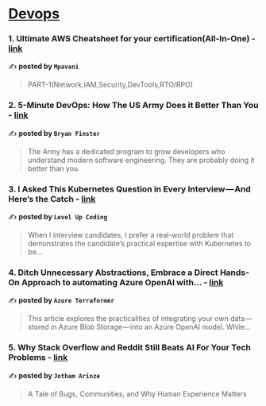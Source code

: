 
<h1><a href=https://medium.com/tag/devops/recommended target="_blank" rel="noopener noreferrer">Devops</a></h1>
<h3>1. Ultimate AWS Cheatsheet for your certification(All-In-One) - <a href="https://medium.com/@mpavani667/ultimate-aws-cheatsheet-for-your-certification-all-in-one-324c647a4d1b" target="_blank" rel="noopener noreferrer">link</a></h3>

✍️ **posted by `Mpavani`**

<blockquote>PART-1(Network,IAM,Security,DevTools,RTO/RPO)</blockquote>

<h3>2. 5-Minute DevOps: How The US Army Does it Better Than You - <a href="https://medium.com/@bdfinst/5-minute-devops-how-the-us-army-does-it-better-than-you-67797addbdf7" target="_blank" rel="noopener noreferrer">link</a></h3>

✍️ **posted by `Bryan Finster`**

<blockquote>The Army has a dedicated program to grow developers who understand modern software engineering. They are probably doing it better than you.</blockquote>

<h3>3. I Asked This Kubernetes Question in Every Interview — And Here’s the Catch - <a href="https://medium.com/gitconnected/i-asked-this-kubernetes-question-in-every-interview-and-heres-the-catch-6d37cc7cb7a5" target="_blank" rel="noopener noreferrer">link</a></h3>

✍️ **posted by `Level Up Coding`**

<blockquote>When I interview candidates, I prefer a real-world problem that demonstrates the candidate’s practical expertise with Kubernetes to be…</blockquote>

<h3>4. Ditch Unnecessary Abstractions, Embrace a Direct Hands-On Approach to automating Azure OpenAI with… - <a href="https://medium.com/azure-terraformer/ditch-unnecessary-abstractions-embrace-a-direct-hands-on-approach-to-automating-azure-openai-with-a7af1de0ede5" target="_blank" rel="noopener noreferrer">link</a></h3>

✍️ **posted by `Azure Terraformer`**

<blockquote>This article explores the practicalities of integrating your own data — stored in Azure Blob Storage — into an Azure OpenAI model. While…</blockquote>

<h3>5. Why Stack Overflow and Reddit Still Beats AI For Your Tech Problems - <a href="https://medium.com/@DevOpsTrenches/why-stack-overflow-and-reddit-still-beats-ai-for-your-tech-problems-b61f5bb41d6d" target="_blank" rel="noopener noreferrer">link</a></h3>

✍️ **posted by `Jotham Arinze`**

<blockquote>A Tale of Bugs, Communities, and Why Human Experience Matters</blockquote>

